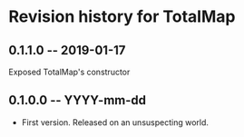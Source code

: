 # Revision history for TotalMap

## 0.1.1.0 -- 2019-01-17

Exposed TotalMap's constructor

## 0.1.0.0  -- YYYY-mm-dd

* First version. Released on an unsuspecting world.

